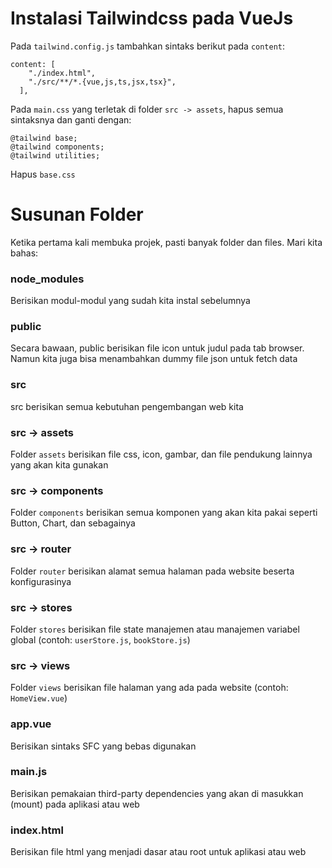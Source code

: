 # Instalasi Tailwindcss pada VueJs

Pada `tailwind.config.js` tambahkan sintaks berikut pada `content`:

```
content: [
    "./index.html",
    "./src/**/*.{vue,js,ts,jsx,tsx}",
  ],
```

Pada `main.css` yang terletak di folder `src -> assets`, hapus semua sintaksnya dan ganti dengan:

```
@tailwind base;
@tailwind components;
@tailwind utilities;
```

Hapus `base.css`

# Susunan Folder

Ketika pertama kali membuka projek, pasti banyak folder dan files. Mari kita bahas:

### node_modules

Berisikan modul-modul yang sudah kita instal sebelumnya

### public

Secara bawaan, public berisikan file icon untuk judul pada tab browser. Namun kita juga bisa menambahkan dummy file json untuk fetch data

### src

src berisikan semua kebutuhan pengembangan web kita

### src -> assets

Folder `assets` berisikan file css, icon, gambar, dan file pendukung lainnya yang akan kita gunakan

### src -> components

Folder `components` berisikan semua komponen yang akan kita pakai seperti Button, Chart, dan sebagainya

### src -> router

Folder `router` berisikan alamat semua halaman pada website beserta konfigurasinya

### src -> stores

Folder `stores` berisikan file state manajemen atau manajemen variabel global (contoh: `userStore.js`, `bookStore.js`)

### src -> views

Folder `views` berisikan file halaman yang ada pada website (contoh: `HomeView.vue`)

### app.vue

Berisikan sintaks SFC yang bebas digunakan

### main.js

Berisikan pemakaian third-party dependencies yang akan di masukkan (mount) pada aplikasi atau web

### index.html

Berisikan file html yang menjadi dasar atau root untuk aplikasi atau web
